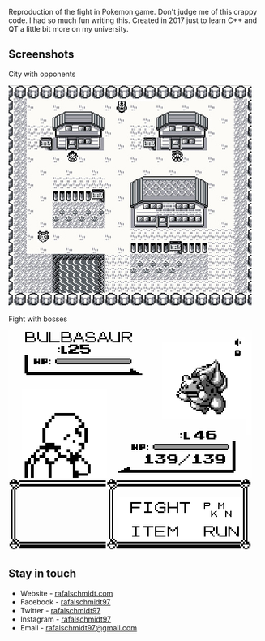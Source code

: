 Reproduction of the fight in Pokemon game. Don't judge me of this crappy code. I had so much fun writing this. Created in 2017 just to learn C++ and QT a little bit more on my university.

## Screenshots

City with opponents

![](preview1.jpg)


Fight with bosses

![](preview2.jpg)

## Stay in touch

* Website - [rafalschmidt.com](https://rafalschmidt.com/)
* Facebook - [rafalschmidt97](https://facebook.com/rafalschmidt97/)
* Twitter - [rafalschmidt97](https://twitter.com/rafalschmidt97/)
* Instagram - [rafalschmidt97](https://instagram.com/rafalschmidt97/)
* Email - [rafalschmidt97@gmail.com](mailto:rafalschmidt97@gmail.com)
